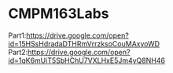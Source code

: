 # CMPM163Labs

Part1:https://drive.google.com/open?id=15HSsHdradaDTHRmVrrzksoCouMAxyoWD
Part2:https://drive.google.com/open?id=1qK6mUiT5SbHChU7VXLHxE5Jm4yQ8NH46
